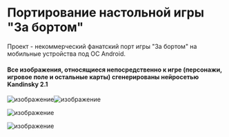# Портирование настольной игры "За бортом"

Проект - некоммерческий фанатский порт игры "За бортом" на мобильные устройства под ОС Android.
#### Все изображения, относящиеся непосредственно к игре (персонажи, игровое поле и остальные карты) сгенерированы нейросетью Kandinsky 2.1
![изображение](https://github.com/JuniorTheF/MULTIPLAYER_TEST/assets/28097467/a703a127-0b79-42b2-a846-e428b110ee9b)![изображение](https://github.com/JuniorTheF/MULTIPLAYER_TEST/assets/28097467/2c08a162-9643-401c-bf48-a3736f498838)

![изображение](https://github.com/JuniorTheF/MULTIPLAYER_TEST/assets/28097467/bc7e853b-c5a1-470d-b74b-3efcf1a90f0e)

![изображение](https://github.com/JuniorTheF/MULTIPLAYER_TEST/assets/28097467/ba2f9aca-2879-4898-bcea-ef3576d548c2)
